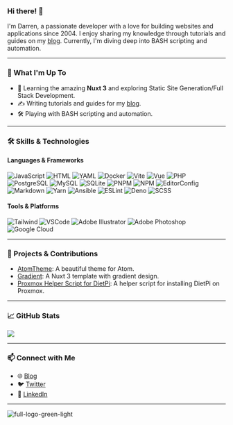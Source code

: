 ### Hi there! 👋

I'm Darren, a passionate developer with a love for building websites and applications since 2004. I enjoy sharing my knowledge through tutorials and guides on my [blog](https://dazeb.uk). Currently, I'm diving deep into BASH scripting and automation.

---

### 🚀 What I'm Up To

- 🌱 Learning the amazing **Nuxt 3** and exploring Static Site Generation/Full Stack Development.
- ✍️ Writing tutorials and guides for my [blog](https://dazeb.uk).
- 🛠 Playing with BASH scripting and automation.

---

### 🛠 Skills & Technologies

#### Languages & Frameworks
![JavaScript](https://github.com/dazeb/dazeb/assets/67932890/ed467c75-189a-4b16-9c0f-15345168861f)
![HTML](https://github.com/dazeb/dazeb/assets/67932890/cc4ffd39-c85b-4b3b-a6f8-24fa40ceceaa)
![YAML](https://github.com/dazeb/dazeb/assets/67932890/0bbc1761-27a0-42fd-8775-c831b9c171ed)
![Docker](https://github.com/dazeb/dazeb/assets/67932890/6f200b59-5e51-4564-9abe-7cc58c358e61)
![Vite](https://github.com/dazeb/dazeb/assets/67932890/d082770b-f082-4928-8386-b0dd94399a1b)
![Vue](https://github.com/dazeb/dazeb/assets/67932890/d982d2eb-ad35-4d57-ac5a-083e31009500)
![PHP](https://github.com/dazeb/dazeb/assets/67932890/202089d3-fb34-4c30-bce1-69cb7773accb)
![PostgreSQL](https://github.com/dazeb/dazeb/assets/67932890/86b798b8-d709-400d-9744-fba7ceadc1a7)
![MySQL](https://github.com/dazeb/dazeb/assets/67932890/87a56305-a752-4307-8198-df6db50cc0ee)
![SQLite](https://github.com/dazeb/dazeb/assets/67932890/9b39950c-9ae9-49fb-8187-89d1379df99d)
![PNPM](https://github.com/dazeb/dazeb/assets/67932890/cc6c5986-70ce-454c-a218-b1cb9ce47e44)
![NPM](https://github.com/dazeb/dazeb/assets/67932890/0f741910-cff4-4a4a-9ca4-e6a95e52020b)
![EditorConfig](https://github.com/dazeb/dazeb/assets/67932890/e38bcf01-e9bf-49c9-881b-d4dc3c1ec9c2)
![Markdown](https://github.com/dazeb/dazeb/assets/67932890/a348955b-06bc-49f5-8694-a70d626db07c)
![Yarn](https://github.com/dazeb/dazeb/assets/67932890/c7416a6f-20f5-42aa-b74e-4f54017b05b8)
![Ansible](https://github.com/dazeb/dazeb/assets/67932890/09f119d0-c713-4305-8387-8b6ec654bcef)
![ESLint](https://github.com/dazeb/dazeb/assets/67932890/58e73702-1ca9-4531-87e0-374b030bec79)
![Deno](https://github.com/dazeb/dazeb/assets/67932890/3c7a6d86-cbcb-4d0c-b523-d0c4aebe67ae)
![SCSS](https://github.com/dazeb/dazeb/assets/67932890/f9d012d5-48f0-4686-acb4-af9739b799f9)

#### Tools & Platforms
![Tailwind](https://github.com/dazeb/dazeb/assets/67932890/d1e31769-c180-493c-a869-7a177b8bb086)
![VSCode](https://github.com/dazeb/dazeb/assets/67932890/4d063579-5350-47a8-8096-24cad349925c)
![Adobe Illustrator](https://github.com/dazeb/dazeb/assets/67932890/77cd2b09-8898-4055-a212-e3a57adc9fc8)
![Adobe Photoshop](https://github.com/dazeb/dazeb/assets/67932890/560796b7-a437-4095-a478-a58d8613c467)
![Google Cloud](https://github.com/dazeb/dazeb/assets/67932890/0f2c4be0-381f-4e81-98cf-2a03c894dcf4)

---

### 🌟 Projects & Contributions

- [AtomTheme](https://github.com/dazeb/AtomTheme): A beautiful theme for Atom.
- [Gradient](https://github.com/dazeb/Nuxt3-Gradient-Template): A Nuxt 3 template with gradient design.
- [Proxmox Helper Script for DietPi](https://github.com/dazeb/proxmox-dietpi-installer): A helper script for installing DietPi on Proxmox.

---

### 📈 GitHub Stats

<picture>
  <source
    srcset="https://github-readme-stats.vercel.app/api?username=dazeb&show_icons=true&theme=dark"
    media="(prefers-color-scheme: dark)"
  />
  <source
    srcset="https://github-readme-stats.vercel.app/api?username=dazeb&show_icons=true"
    media="(prefers-color-scheme: light), (prefers-color-scheme: no-preference)"
  />
  <img src="https://github-readme-stats.vercel.app/api?username=dazeb&show_icons=true" />
</picture>

---

### 📫 Connect with Me

- 🌐 [Blog](https://dazeb.uk)
- 🐦 [Twitter](https://twitter.com/your_twitter_handle)
- 💼 [LinkedIn](https://www.linkedin.com/in/your_linkedin_handle)

---

![full-logo-green-light](https://github.com/dazeb/dazeb/assets/67932890/cf5f8acf-772a-4be1-af00-be5e4f189756)

